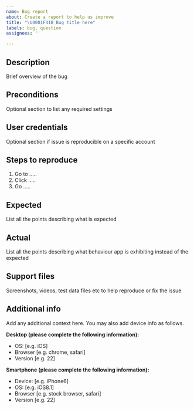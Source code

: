 ```yaml
---
name: Bug report
about: Create a report to help us improve
title: "\U0001F41B Bug title here"
labels: bug, question
assignees: ''

---
```


## Description
Brief overview of the bug

## Preconditions
Optional section to list any required settings

## User credentials
Optional section if issue is reproducible on a specific account

## Steps to reproduce
1. Go to .....
2. Click .....
3. Go .....

## Expected
List all the points describing what is expected

## Actual
List all the points describing what behaviour app is exhibiting instead of the expected

## Support files
Screenshots, videos, test data files etc to help reproduce or fix the issue

## Additional info
Add any additional context here. You may also add device info as follows.

**Desktop (please complete the following information):**
 - OS: [e.g. iOS]
 - Browser [e.g. chrome, safari]
 - Version [e.g. 22]

**Smartphone (please complete the following information):**
 - Device: [e.g. iPhone6]
 - OS: [e.g. iOS8.1]
 - Browser [e.g. stock browser, safari]
 - Version [e.g. 22]
